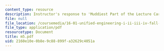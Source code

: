 ```yaml
---
content_type: resource
description: Instructor's response to 'Muddiest Part of the Lecture Cards'.
file: null
file_location: /coursemedia/16-01-unified-engineering-i-ii-iii-iv-fall-2005-spring-2006/2160e10e0b8e9c88899fa32629c4051a_m5.pdf
file_type: application/pdf
resourcetype: Document
title: m5.pdf
uid: 2160e10e-0b8e-9c88-899f-a32629c4051a
---
```

